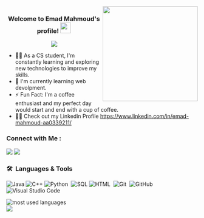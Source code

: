 
 

<img width="250" align="right" src="https://c.tenor.com/_DOBjnGspYAAAAAM/code-coding.gif">

<h3 align="center">
  Welcome to Emad Mahmoud's profile!
  <img src="https://media.giphy.com/media/hvRJCLFzcasrR4ia7z/giphy.gif" width="28">
</h3>

<!-- Typing SVG by DenverCoder1 - https://github.com/DenverCoder1/readme-typing-svg -->
<p align="center">
  <a href="https://github.com/DenverCoder1/readme-typing-svg"><img src="https://readme-typing-svg.herokuapp.com/?lines=Junior%20CS%20Student;Always%20learning%20new%20things&font=Fira%20Code&center=true&width=440&height=45&color=f75c7e&vCenter=true&size=22"></a>
</p> 

<!--- 🏢 I'm a Software Engineer and Technical Community Manager at Almadrsa-->
- 👨‍💻 As a CS student, I'm constantly learning and exploring new technologies to improve my skills.
- 🧠 I'm currently learning web devolpment.
- ⚡ Fun Fact: I'm a coffee enthusiast and my perfect day would start and end with a cup of coffee.
- 👨‍💻 Check out my Linkedin Profile https://www.linkedin.com/in/emad-mahmoud-aa0339211/


### Connect with Me :

<a href="https://www.linkedin.com/in/emad-mahmoud-aa0339211/" target="_blank"><img src="https://img.shields.io/badge/-Linkedin-0077B5?style=for-the-badge&logo=Linkedin&logoColor=white"/></a>
<a href="https://mail.google.com/mail/u/0/" target="_blank"><img src="https://img.shields.io/badge/-Gmail-0077B5?style=for-the-badge&logo=Gmail&logoColor=white"/></a>
### 🛠 &nbsp;Languages & Tools
![Java](https://img.shields.io/badge/-Java-05122A?style=flat&logo=java&logoColor=white)
![C++](https://img.shields.io/badge/-C++-05122A?style=flat&logo=c%2B%2B&logoColor=white)
![Python](https://img.shields.io/badge/-Python%20-05122A?style=flat&logo=python)&nbsp;
![SQL](https://img.shields.io/badge/-SQL-05122A?style=flat&logo=oracle&logoColor=white)
![HTML](https://img.shields.io/badge/-HTML-05122A?style=flat&logo=HTML5)&nbsp;
![Git](https://img.shields.io/badge/-Git-05122A?style=flat&logo=git)&nbsp;
![GitHub](https://img.shields.io/badge/-GitHub-05122A?style=flat&logo=github)&nbsp;
![Visual Studio Code](https://img.shields.io/badge/-Visual%20Studio%20Code-05122A?style=flat&logo=visual-studio-code&logoColor=007ACC)&nbsp;






<img align="left" src="https://github-readme-stats.vercel.app/api/top-langs?username=EMADMAHMOUD20&show_icons=true&locale=en&layout=compact&theme=radical" alt="most used languages" />
<br>
<a href="https://komarev.com/ghpvc/?username=EMADMAHMOUD20&style=for-the-badge">
    <img src="https://komarev.com/ghpvc/?username=EMADMAHMOUD20&style=for-the-badge">
</a>
